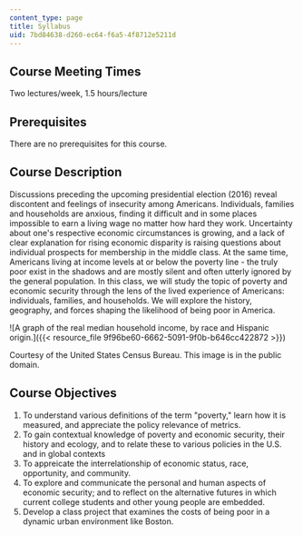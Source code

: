 ```yaml
---
content_type: page
title: Syllabus
uid: 7bd84638-d260-ec64-f6a5-4f8712e5211d
---
```


Course Meeting Times
--------------------

Two lectures/week, 1.5 hours/lecture

Prerequisites
-------------

There are no prerequisites for this course.

Course Description
------------------

Discussions preceding the upcoming presidential election (2016) reveal discontent and feelings of insecurity among Americans. Individuals, families and households are anxious, finding it difficult and in some places impossible to earn a living wage no matter how hard they work. Uncertainty about one's respective economic circumstances is growing, and a lack of clear explanation for rising economic disparity is raising questions about individual prospects for membership in the middle class. At the same time, Americans living at income levels at or below the poverty line - the truly poor exist in the shadows and are mostly silent and often utterly ignored by the general population. In this class, we will study the topic of poverty and economic security through the lens of the lived experience of Americans: individuals, families, and households. We will explore the history, geography, and forces shaping the likelihood of being poor in America.

![A graph of the real median household income, by race and Hispanic origin.]({{< resource_file 9f96be60-6662-5091-9f0b-b646cc422872 >}})

Courtesy of the United States Census Bureau. This image is in the public domain.

Course Objectives
-----------------

1.  To understand various definitions of the term "poverty," learn how it is measured, and appreciate the policy relevance of metrics.
2.  To gain contextual knowledge of poverty and economic security, their history and ecology, and to relate these to various policies in the U.S. and in global contexts
3.  To appreicate the interrelationship of economic status, race, opportunity, and community.
4.  To explore and communicate the personal and human aspects of economic security; and to reflect on the alternative futures in which current college students and other young people are embedded.
5.  Develop a class project that examines the costs of being poor in a dynamic urban environment like Boston.